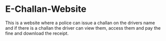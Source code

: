 # E-Challan-Website
This is a website where a police can issue a challan on the drivers name and if there is a challan the driver can view them, access them and pay the fine and download the receipt.
